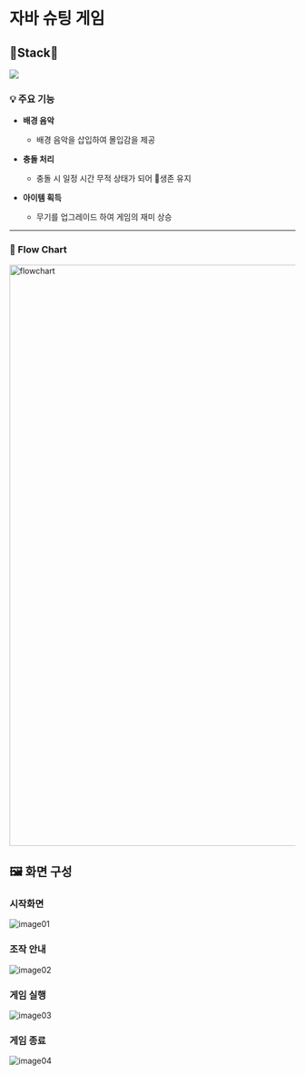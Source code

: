 자바 슈팅 게임
=============

## 🔧Stack🔧
<p align="left">
  <img src="https://img.shields.io/badge/java-%23ED8B00.svg?style=for-the-badge&logo=openjdk&logoColor=white">
</p>

### 💡 주요 기능
- **배경 음악**
  - 배경 음악을 삽입하여 몰입감을 제공
  
- **충돌 처리**
  - 충돌 시 일정 시간 무적 상태가 되어 생존 유지
  
- **아이템 획득**
  - 무기를 업그레이드 하여 게임의 재미 상승
---
### 🔩 Flow Chart
<img width="1024" alt="flowchart" src="https://github.com/user-attachments/assets/51f20bf4-8585-4105-9bf5-f60eba534960">

## 🖼 화면 구성
### 시작화면
![image01](https://github.com/user-attachments/assets/0b31820d-f3f0-453e-a74a-62f18bce8dc9)
### 조작 안내
![image02](https://github.com/user-attachments/assets/172cb1ba-8ebe-4033-ab62-2dcc2021c2c4)
### 게임 실행
![image03](https://github.com/user-attachments/assets/48b51135-0f05-4290-8700-27f5c4fbd646)
### 게임 종료
![image04](https://github.com/user-attachments/assets/075439ec-aca7-478a-b31d-98fce0bee95e)

